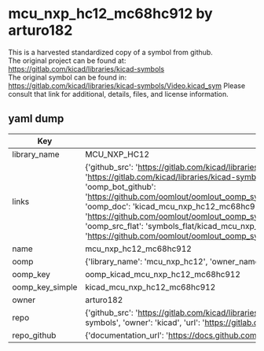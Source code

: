 # mcu_nxp_hc12_mc68hc912 by arturo182  
This is a harvested standardized copy of a symbol from github.  
The original project can be found at:  
https://gitlab.com/kicad/libraries/kicad-symbols  
The original symbol can be found in:
https://gitlab.com/kicad/libraries/kicad-symbols/Video.kicad_sym
Please consult that link for additional, details, files, and license information.  
## yaml dump  
| Key | Value |  
| --- | --- |  
| library_name | MCU_NXP_HC12 |  
| links | {'github_src': 'https://gitlab.com/kicad/libraries/kicad-symbols/Video.kicad_sym', 'github_src_repo': 'https://gitlab.com/kicad/libraries/kicad-symbols', 'oomp_bot': 'kicad_mcu_nxp_hc12_mc68hc912/working', 'oomp_bot_github': 'https://github.com/oomlout/oomlout_oomp_symbol_bot/tree/main/kicad_mcu_nxp_hc12_mc68hc912/working', 'oomp_doc': 'kicad_mcu_nxp_hc12_mc68hc912/working', 'oomp_doc_github': 'https://github.com/oomlout/oomlout_oomp_symbol_doc/tree/main/kicad_mcu_nxp_hc12_mc68hc912/working', 'oomp_src_flat': 'symbols_flat/kicad_mcu_nxp_hc12_mc68hc912/working', 'oomp_src_flat_github': 'https://github.com/oomlout/oomlout_oomp_symbol_src/tree/main/kicad_mcu_nxp_hc12_mc68hc912/working'} |  
| name | mcu_nxp_hc12_mc68hc912 |  
| oomp | {'library_name': 'mcu_nxp_hc12', 'owner_name': 'kicad', 'symbol_name': 'mcu_nxp_hc12_mc68hc912'} |  
| oomp_key | oomp_kicad_mcu_nxp_hc12_mc68hc912 |  
| oomp_key_simple | kicad_mcu_nxp_hc12_mc68hc912 |  
| owner | arturo182 |  
| repo | {'github_src': 'https://gitlab.com/kicad/libraries/kicad-symbols/Video.kicad_sym', 'name': 'libraries/kicad-symbols', 'owner': 'kicad', 'url': 'https://gitlab.com/kicad/libraries/kicad-symbols'} |  
| repo_github | {'documentation_url': 'https://docs.github.com/rest/repos/repos#get-a-repository', 'message': 'Not Found'} |  

